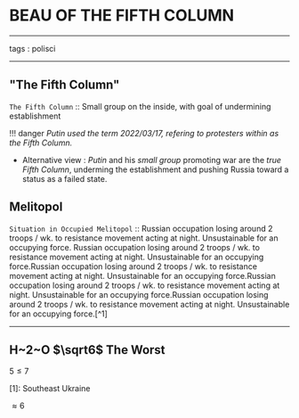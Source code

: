 # BEAU OF THE FIFTH COLUMN

---
tags : polisci

---

## "The Fifth Column"

   `The Fifth Column` :: Small group on the inside, with goal of undermining establishment

!!! danger
    *Putin used the term 2022/03/17, refering to protesters within as the Fifth Column.*

  - Alternative view : _Putin_ and his _small group_ promoting war are the _true Fifth Column_, underming the establishment and pushing Russia toward a status as a failed state.




## Melitopol

  `Situation in Occupied Melitopol` :: Russian occupation losing around 2 troops / wk. to resistance movement acting at night. Unsustainable for an occupying force. Russian occupation losing around 2 troops / wk. to resistance movement acting at night. Unsustainable for an occupying force.Russian occupation losing around 2 troops / wk. to resistance movement acting at night. Unsustainable for an occupying force.Russian occupation losing around 2 troops / wk. to resistance movement acting at night. Unsustainable for an occupying force.Russian occupation losing around 2 troops / wk. to resistance movement acting at night. Unsustainable for an occupying force.[^1]

---
H~2~O $\sqrt6$
The Worst
---

$5 \le 7$

[1]: Southeast Ukraine


$\approx 6$

